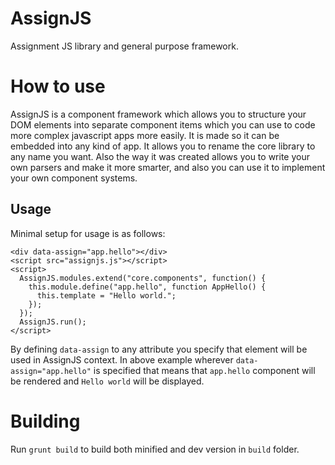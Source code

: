 # AssignJS
Assignment JS library and general purpose framework.

# How to use

AssignJS is a component framework which allows you to structure your DOM elements into separate component items which you can use to code more complex javascript apps more easily. It is made so it can be embedded into any kind of app. It allows you to rename the core library to any name you want. Also the way it was created allows you to write your own parsers and make it more smarter, and also you can use it to implement your own component systems.

## Usage

Minimal setup for usage is as follows:

```
<div data-assign="app.hello"></div>
<script src="assignjs.js"></script>
<script>
  AssignJS.modules.extend("core.components", function() { 
    this.module.define("app.hello", function AppHello() {
      this.template = "Hello world.";
    });
  });
  AssignJS.run();
</script>
```

By defining `data-assign` to any attribute you specify that element will be used in AssignJS context. In above example wherever `data-assign="app.hello"` is specified that means that `app.hello` component will be rendered and `Hello world` will be displayed.

# Building

Run `grunt build` to build both minified and dev version in `build` folder.